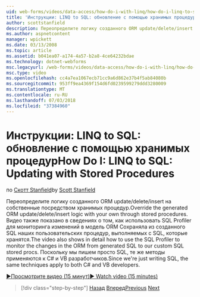 ```yaml
---
uid: web-forms/videos/data-access/how-do-i-with-linq/how-do-i-linq-to-sql-updating-with-stored-procedures
title: 'Инструкции: LINQ to SQL: обновление с помощью хранимых процедур | Документация Майкрософт'
author: scottstanfield
description: Переопределите логику созданного ORM update/delete/insert на собственные посредством хранимых процедур. Видео также показано в сведениях о том, как использовать SQL Profiler для...
ms.author: aspnetcontent
manager: wpickett
ms.date: 03/13/2008
ms.topic: article
ms.assetid: b041ea07-a174-4a57-b2a8-4ce64232bdae
ms.technology: dotnet-webforms
msc.legacyurl: /web-forms/videos/data-access/how-do-i-with-linq/how-do-i-linq-to-sql-updating-with-stored-procedures
msc.type: video
ms.openlocfilehash: cc4a7ea1067ecb71cc9a6d862e37b4f5ab84080b
ms.sourcegitcommit: 953ff9ea4369f154d6fd0239599279ddd3280009
ms.translationtype: MT
ms.contentlocale: ru-RU
ms.lasthandoff: 07/03/2018
ms.locfileid: "37384960"
---
```

<a name="how-do-i-linq-to-sql-updating-with-stored-procedures"></a><span data-ttu-id="96a14-104">Инструкции: LINQ to SQL: обновление с помощью хранимых процедур</span><span class="sxs-lookup"><span data-stu-id="96a14-104">How Do I: LINQ to SQL: Updating with Stored Procedures</span></span>
====================
<span data-ttu-id="96a14-105">по [Скотт Stanfield](https://github.com/scottstanfield)</span><span class="sxs-lookup"><span data-stu-id="96a14-105">by [Scott Stanfield](https://github.com/scottstanfield)</span></span>

<span data-ttu-id="96a14-106">Переопределите логику созданного ORM update/delete/insert на собственные посредством хранимых процедур.</span><span class="sxs-lookup"><span data-stu-id="96a14-106">Override the generated ORM update/delete/insert logic with your own through stored procedures.</span></span> <span data-ttu-id="96a14-107">Видео также показано в сведениях о том, как использовать SQL Profiler для мониторинга изменений в модель ORM Сохраняла из созданного SQL наших пользовательских процедур, выполняемых с SQL, которые хранятся.</span><span class="sxs-lookup"><span data-stu-id="96a14-107">The video also shows in detail how to use the SQL Profiler to monitor the changes in the ORM from generated SQL to our custom SQL stored procs.</span></span> <span data-ttu-id="96a14-108">Поскольку мы пишем просто SQL, те же методы применяются к C# и VB разработчиков.</span><span class="sxs-lookup"><span data-stu-id="96a14-108">Since we're just writing SQL, the same techniques apply to both C# and VB developers.</span></span>

[<span data-ttu-id="96a14-109">&#9654;Просмотрите видео (15 минут)</span><span class="sxs-lookup"><span data-stu-id="96a14-109">&#9654; Watch video (15 minutes)</span></span>](https://channel9.msdn.com/Blogs/ASP-NET-Site-Videos/how-do-i-linq-to-sql-updating-with-stored-procedures)

> [!div class="step-by-step"]
> <span data-ttu-id="96a14-110">[Назад](how-do-i-linq-to-sql-using-stored-procedures.md)
> [Вперед](how-do-i-linq-to-sql-executing-arbitrary-sql.md)</span><span class="sxs-lookup"><span data-stu-id="96a14-110">[Previous](how-do-i-linq-to-sql-using-stored-procedures.md)
[Next](how-do-i-linq-to-sql-executing-arbitrary-sql.md)</span></span>
